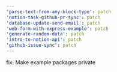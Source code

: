```yaml
---
'parse-text-from-any-block-type': patch
'notion-task-github-pr-sync': patch
'database-update-send-email': patch
'web-form-with-express-example': patch
'generate-random-data': patch
'intro-to-notion-api': patch
'github-issue-sync': patch
---
```


fix: Make example packages private

